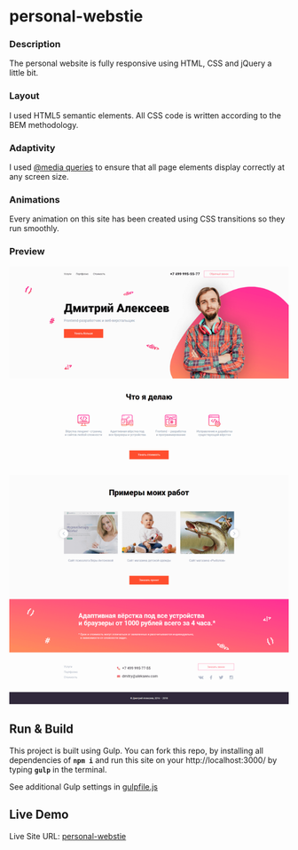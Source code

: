 # personal-webstie

### Description

The personal website is fully responsive using HTML, CSS and jQuery a little bit.

### Layout

I used HTML5 semantic elements. All CSS code is written according to the BEM methodology.

### Adaptivity

I used [@media queries](https://developer.mozilla.org/en-US/docs/Web/CSS/@media) to ensure that all page elements display correctly at any screen size.

### Animations

Every animation on this site has been created using CSS transitions so they run smoothly.


### Preview

![Preview](./preview/preview.png)


## Run & Build

This project is built using Gulp. You can fork this repo, by installing all dependencies of **`npm i`** and run this site on your http://localhost:3000/ by typing **`gulp`** in the terminal.

See additional Gulp settings in [gulpfile.js](https://github.com/KonstHardy/personal-webstie/blob/master/gulpfile.js)


## Live Demo
Live Site URL: [personal-webstie](https://www.konsthardy.ru/)

